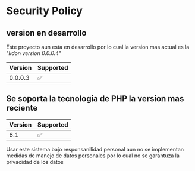 # Security Policy

## version en desarrollo 

Este proyecto aun esta en desarrollo por lo cual la version mas actual es la "*kdon version 0.0.0.4*"

| Version | Supported          |
| ------- | ------------------ |
| 0.0.0.3   | :white_check_mark: |

## Se soporta la tecnologia de PHP la version mas reciente

 | Version | Supported          |
| ------- | ------------------ |
| 8.1   | :white_check_mark: |

Usar este sistema bajo responsanilidad personal aun no se implementan medidas de manejo de datos personales por lo cual no se garantuza la privacidad
de los datos
